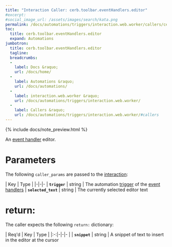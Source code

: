 ```yaml
---
title: "Interaction Caller: cerb.toolbar.eventHandlers.editor"
#excerpt: 
#social_image_url: /assets/images/search/kata.png
permalink: /docs/automations/triggers/interaction.web.worker/callers/cerb.toolbar.eventHandlers.editor/
toc:
  title: cerb.toolbar.eventHandlers.editor
  expand: Automations
jumbotron:
  title: cerb.toolbar.eventHandlers.editor
  tagline: 
  breadcrumbs:
  -
    label: Docs &raquo;
    url: /docs/home/
  -
    label: Automations &raquo;
    url: /docs/automations/
  -
    label: interaction.web.worker &raquo;
    url: /docs/automations/triggers/interaction.web.worker/
  -
    label: Callers &raquo;
    url: /docs/automations/triggers/interaction.web.worker/#callers
---
```


{% include docs/note_preview.html %}

An [event handler](/docs/automations/#events) editor.

# Parameters

The following `caller_params` are passed to the [interaction](/docs/automations/triggers/interaction.web.worker/):

| Key | Type | 
|-|-|-
| **`trigger`** | string | The automation [trigger](/docs/automations/#triggers) of the [event handlers](/docs/automations/#events)
| **`selected_text`** | string | The currently selected editor text

# return:

The caller expects the following `return:` dictionary:

| Req'd | Key | Type | 
|:-:|-|-|-
| | **`snippet`** | string | A snippet of text to insert in the editor at the cursor
